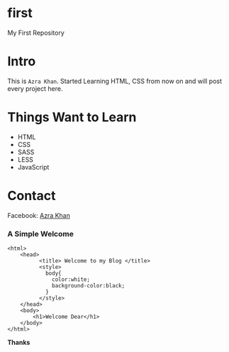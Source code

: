 # first
My First Repository

# Intro
 This is `Azra Khan`. Started Learning HTML, CSS from now on and will post every project here.

# Things Want to Learn
- HTML
- CSS
- SASS
- LESS
- JavaScript

# Contact
Facebook: <a href="https://web.facebook.com/profile.php?id=100010653374735" target="_blank">Azra Khan</a>

### A Simple Welcome
```
<html>
    <head>
          <title> Welcome to my Blog </title>
          <style>
            body{
              color:white;
              background-color:black;
            }
          </style>
    </head>
    <body>
        <h1>Welcome Dear</h1>
    </body>
</html>
```

**Thanks**
